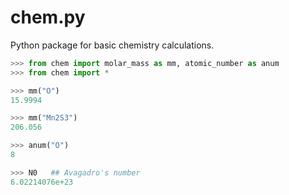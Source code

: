 # chem.py
Python package for basic chemistry calculations.

```python
>>> from chem import molar_mass as mm, atomic_number as anum
>>> from chem import *

>>> mm("O")
15.9994

>>> mm("Mn2S3")
206.056

>>> anum("O")
8

>>> N0   ## Avagadro's number
6.02214076e+23
```
